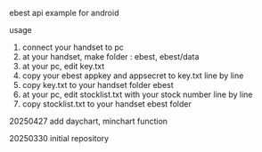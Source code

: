 ebest api example for android

usage
1. connect your handset to pc
2. at your handset, make folder : ebest, ebest/data
3. at your pc, edit key.txt
4. copy your ebest appkey and appsecret to key.txt line by line
5. copy key.txt to your handset folder ebest
6. at your pc, edit stocklist.txt with your stock number line by line
7. copy stocklist.txt to your handset ebest folder

20250427
add daychart, minchart function
   
20250330
initial repository



